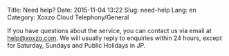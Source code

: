 Title: Need help?
Date: 2015-11-04 13:22
Slug: need-help
Lang: en
Category: Xoxzo Cloud Telephony/General

If you have questions about the service, you can contact us via email at [help@xoxzo.com](mailto:help@xoxzo.com). We will usually reply to enquiries within 24 hours, except for Saturday, Sundays and Public Holidays in JP. 